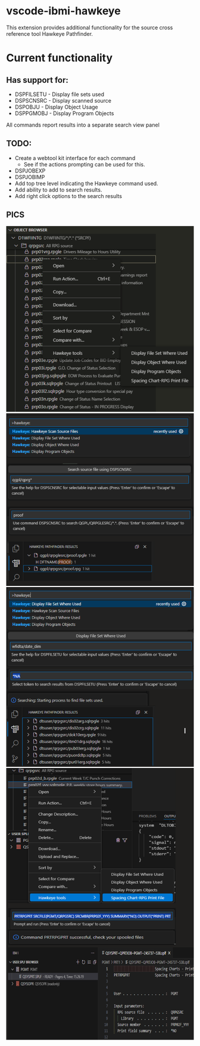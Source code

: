 # vscode-ibmi-hawkeye

This extension provides additional functionality for the source cross reference tool Hawkeye Pathfinder.

# Current functionality

## Has support for:

* DSPFILSETU  - Display file sets used
* DSPSCNSRC - Display scanned source
* DSPOBJU - Display Object Usage
* DSPPGMOBJ - Display Program Objects

All commands report results into a separate search view panel


## TODO:
* Create a webtool kit interface for each command
  * See if the actions prompting can be used for this.
* DSPJOBEXP
* DSPJOBIMP
* Add top tree level indicating the Hawkeye command used.
* Add ability to add to search results.
* Add right click options to the search results

## PICS
  <img src="menu_selections.png">

  <img src="source scan.png">

  <img src="DSPFILSETU.png">
  
  <img src="SpaceingCharts.png">
